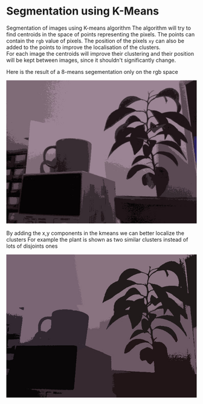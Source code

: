 # Segmentation using K-Means

Segmentation of images using K-means algorithm
The algorithm will try to find centroids in the space of points representing the pixels. The points can contain the `rgb` value of pixels. The position of the pixels `xy` can also be added to the points to improve the localisation of the clusters.\
For each image the centroids will improve their clustering and their position will be kept between images, since it shouldn't significantly change.

Here is the result of a 8-means segementation only on the rgb space

![example](example_rgb.jpg)

By adding the x,y components in the kmeans we can better localize the clusters
For example the plant is shown as two similar clusters instead of lots of disjoints ones

![example](example_rgbxy.jpg)